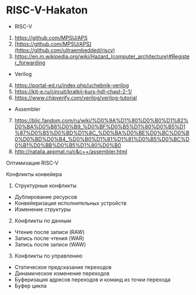 # RISC-V-Hakaton
* RISC-V
1. https://github.com/MPSU/APS
2. [https://github.com/MPSU/APS](https://github.com/ultraembedded/riscv)
3. https://en.m.wikipedia.org/wiki/Hazard_(computer_architecture)#Register_forwarding
* Verilog
4. https://portal-ed.ru/index.php/uchebnik-verilog
5. https://kit-e.ru/circuit/kratkij-kurs-hdl-chast-2-1/
6. https://www.chipverify.com/verilog/verilog-tutorial
* Assembler
7. https://blic.fandom.com/ru/wiki/%D0%9A%D1%80%D0%B0%D1%82%D0%BA%D0%B8%D0%B9_%D0%BF%D0%B5%D1%80%D0%B5%D1%87%D0%B5%D0%BD%D1%8C_%D0%BA%D0%BE%D0%BC%D0%B0%D0%BD%D0%B4_%D0%B0%D1%81%D1%81%D0%B5%D0%BC%D0%B1%D0%BB%D0%B5%D1%80%D0%B0
8. http://natalia.appmat.ru/c&c++/assembler.html


Оптимизация RISC-V

Конфликты конвейера
1. Структурные конфликты
* Дублирование ресурсов
* Конвейеризация исполнительных устройств
* Изменение структуры
2. Конфликты по данным
* Чтение после записи (RAW)
* Запись после чтения (WAR)
* Запись после записи (WAW)
3. Конфликты по управлению
* Статическое предсказание переходов
* Динамическое изменение переходов
* Буферизация адресов переходов и команд из точки перехода
* Буфер цикла

